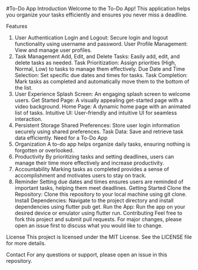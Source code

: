 #To-Do App
Introduction
Welcome to the To-Do App! This application helps you organize your tasks efficiently and ensures you never miss a deadline.

Features
1. User Authentication
Login and Logout: Secure login and logout functionality using username and password.
User Profile Management: View and manage user profiles.
2. Task Management
Add, Edit, and Delete Tasks: Easily add, edit, and delete tasks as needed.
Task Prioritization: Assign priorities (High, Normal, Low) to tasks to manage them effectively.
Due Date and Time Selection: Set specific due dates and times for tasks.
Task Completion: Mark tasks as completed and automatically move them to the bottom of the list.
3. User Experience
Splash Screen: An engaging splash screen to welcome users.
Get Started Page: A visually appealing get-started page with a video background.
Home Page: A dynamic home page with an animated list of tasks.
Intuitive UI: User-friendly and intuitive UI for seamless interaction.
4. Persistent Storage
Shared Preferences: Store user login information securely using shared preferences.
Task Data: Save and retrieve task data efficiently.
Need for a To-Do App
1. Organization
A to-do app helps organize daily tasks, ensuring nothing is forgotten or overlooked.
2. Productivity
By prioritizing tasks and setting deadlines, users can manage their time more effectively and increase productivity.
3. Accountability
Marking tasks as completed provides a sense of accomplishment and motivates users to stay on track.
4. Reminder
Setting due dates and times ensures users are reminded of important tasks, helping them meet deadlines.
Getting Started
Clone the Repository: Clone this repository to your local machine using git clone.
Install Dependencies: Navigate to the project directory and install dependencies using flutter pub get.
Run the App: Run the app on your desired device or emulator using flutter run.
Contributing
Feel free to fork this project and submit pull requests. For major changes, please open an issue first to discuss what you would like to change.

License
This project is licensed under the MIT License. See the LICENSE file for more details.

Contact
For any questions or support, please open an issue in this repository.
